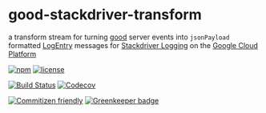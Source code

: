 # good-stackdriver-transform

a transform stream for turning [good](https://github.com/GainCompliance/good-stackdriver-transform)
server events into `jsonPayload` formatted [LogEntry](https://cloud.google.com/logging/docs/api/reference/rest/v2/LogEntry)
messages for [Stackdriver Logging](https://cloud.google.com/logging/) on the
[Google Cloud Platform](https://cloud.google.com/)

[![npm](https://img.shields.io/npm/v/@gaincompliance/good-stackdriver-transform.svg?maxAge=2592000)](https://www.npmjs.com/package/@gaincompliance/good-stackdriver-transform)
[![license](https://img.shields.io/github/license/GainCompliance/good-stackdriver-transform.svg)](LICENSE)

[![Build Status](https://img.shields.io/travis/GainCompliance/good-stackdriver-transform/master.svg?style=flat)](https://travis-ci.org/GainCompliance/good-stackdriver-transform)
[![Codecov](https://img.shields.io/codecov/c/github/GainCompliance/good-stackdriver-transform.svg)](https://codecov.io/github/GainCompliance/good-stackdriver-transform)

[![Commitizen friendly](https://img.shields.io/badge/commitizen-friendly-brightgreen.svg)](http://commitizen.github.io/cz-cli/)
[![Greenkeeper badge](https://badges.greenkeeper.io/GainCompliance/good-stackdriver-transform.svg)](https://greenkeeper.io/)
